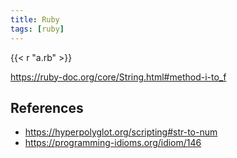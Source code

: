 ```yaml
---
title: Ruby
tags: [ruby]
---
```


{{< r "a.rb" >}}

<https://ruby-doc.org/core/String.html#method-i-to_f>

## References

- <https://hyperpolyglot.org/scripting#str-to-num>
- <https://programming-idioms.org/idiom/146>
